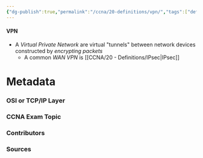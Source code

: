 ```yaml
---
{"dg-publish":true,"permalink":"/ccna/20-definitions/vpn/","tags":["defs_ccna"],"created":"2023-11-05T10:55:11.000-08:00","updated":"2023-11-07T16:11:24.000-08:00"}
---
```


#### VPN
- A *Virtual Private Network* are virtual "tunnels" between network devices constructed by *encrypting packets*
	- A common *WAN VPN* is [[CCNA/20 - Definitions/IPsec\|IPsec]]




# Metadata
### OSI or TCP/IP Layer

### CCNA Exam Topic

### Contributors

### Sources
